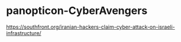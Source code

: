 # panopticon-CyberAvengers

https://southfront.org/iranian-hackers-claim-cyber-attack-on-israeli-infrastructure/
